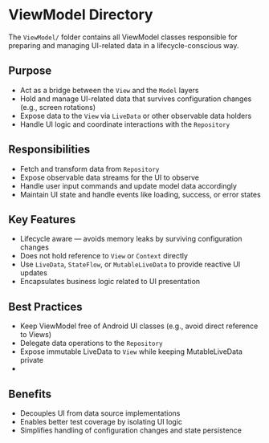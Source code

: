 # ViewModel Directory

The `ViewModel/` folder contains all ViewModel classes responsible for preparing and managing UI-related data in a lifecycle-conscious way.

## Purpose

- Act as a bridge between the `View` and the `Model` layers
- Hold and manage UI-related data that survives configuration changes (e.g., screen rotations)
- Expose data to the `View` via `LiveData` or other observable data holders
- Handle UI logic and coordinate interactions with the `Repository`

## Responsibilities

- Fetch and transform data from `Repository`
- Expose observable data streams for the UI to observe
- Handle user input commands and update model data accordingly
- Maintain UI state and handle events like loading, success, or error states

## Key Features

- Lifecycle aware — avoids memory leaks by surviving configuration changes
- Does not hold reference to `View` or `Context` directly
- Use `LiveData`, `StateFlow`, or `MutableLiveData` to provide reactive UI updates
- Encapsulates business logic related to UI presentation


## Best Practices

- Keep ViewModel free of Android UI classes (e.g., avoid direct reference to Views)
- Delegate data operations to the `Repository`
- Expose immutable LiveData to `View` while keeping MutableLiveData private
- 
## Benefits

- Decouples UI from data source implementations
- Enables better test coverage by isolating UI logic
- Simplifies handling of configuration changes and state persistence


